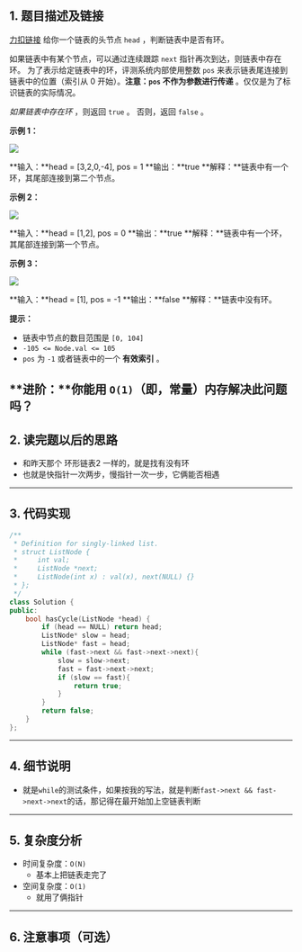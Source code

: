 ## 1. 题目描述及链接

[力扣链接](https://leetcode.cn/problems/linked-list-cycle/?envType=problem-list-v2&envId=2cktkvj)
给你一个链表的头节点 `head` ，判断链表中是否有环。

如果链表中有某个节点，可以通过连续跟踪 `next` 指针再次到达，则链表中存在环。 为了表示给定链表中的环，评测系统内部使用整数 `pos` 来表示链表尾连接到链表中的位置（索引从 0 开始）。**注意：`pos` 不作为参数进行传递** 。仅仅是为了标识链表的实际情况。

_如果链表中存在环_ ，则返回 `true` 。 否则，返回 `false` 。

**示例 1：**

![](https://assets.leetcode-cn.com/aliyun-lc-upload/uploads/2018/12/07/circularlinkedlist.png)

**输入：**head = [3,2,0,-4], pos = 1
**输出：**true
**解释：**链表中有一个环，其尾部连接到第二个节点。

**示例 2：**

![](https://assets.leetcode-cn.com/aliyun-lc-upload/uploads/2018/12/07/circularlinkedlist_test2.png)

**输入：**head = [1,2], pos = 0
**输出：**true
**解释：**链表中有一个环，其尾部连接到第一个节点。

**示例 3：**

![](https://assets.leetcode-cn.com/aliyun-lc-upload/uploads/2018/12/07/circularlinkedlist_test3.png)

**输入：**head = [1], pos = -1
**输出：**false
**解释：**链表中没有环。

**提示：**

- 链表中节点的数目范围是 `[0, 104]`
- `-105 <= Node.val <= 105`
- `pos` 为 `-1` 或者链表中的一个 **有效索引** 。

**进阶：**你能用 `O(1)`（即，常量）内存解决此问题吗？
---
## 2. 读完题以后的思路

- 和昨天那个 环形链表2 一样的，就是找有没有环
- 也就是快指针一次两步，慢指针一次一步，它俩能否相遇
---
## 3. 代码实现

```cpp
/**
 * Definition for singly-linked list.
 * struct ListNode {
 *     int val;
 *     ListNode *next;
 *     ListNode(int x) : val(x), next(NULL) {}
 * };
 */
class Solution {
public:
    bool hasCycle(ListNode *head) {
        if (head == NULL) return head;
        ListNode* slow = head;
        ListNode* fast = head;
        while (fast->next && fast->next->next){
            slow = slow->next;
            fast = fast->next->next;
            if (slow == fast){
                return true;
            }
        }
        return false;
    }
};
```
---
## 4. 细节说明
- 就是`while`的测试条件，如果按我的写法，就是判断`fast->next && fast->next->next`的话，那记得在最开始加上空链表判断
---
## 5. 复杂度分析
- 时间复杂度：`O(N)`
	- 基本上把链表走完了
- 空间复杂度：`O(1)`
	- 就用了俩指针
---
## 6. 注意事项（可选）
